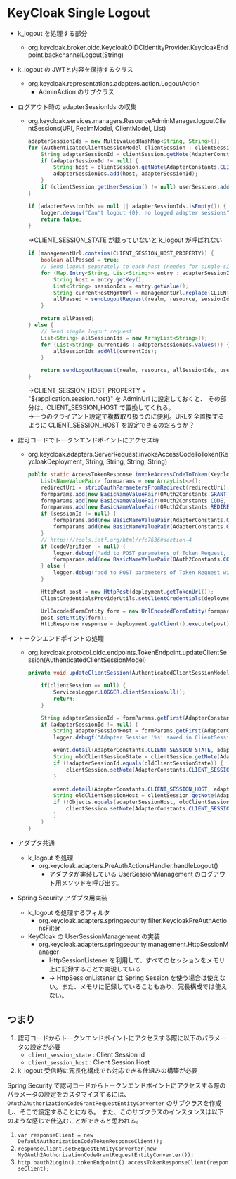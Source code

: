 # KeyCloak Single Logout


- k_logout を処理する部分
    - org.keycloak.broker.oidc.KeycloakOIDCIdentityProvider.KeycloakEndpoint.backchannelLogout(String)

- k_logout の JWTと内容を保持するクラス
    - org.keycloak.representations.adapters.action.LogoutAction
      - AdminAction のサブクラス
  

- ログアウト時の adapterSessionIds の収集
    - org.keycloak.services.managers.ResourceAdminManager.logoutClientSessions(URI, RealmModel, ClientModel, List<AuthenticatedClientSessionModel>)  
        ```java
        adapterSessionIds = new MultivaluedHashMap<String, String>();
        for (AuthenticatedClientSessionModel clientSession : clientSessions) {
            String adapterSessionId = clientSession.getNote(AdapterConstants.CLIENT_SESSION_STATE);
            if (adapterSessionId != null) {
                String host = clientSession.getNote(AdapterConstants.CLIENT_SESSION_HOST);
                adapterSessionIds.add(host, adapterSessionId);
            }
            if (clientSession.getUserSession() != null) userSessions.add(clientSession.getUserSession().getId());
        }

        if (adapterSessionIds == null || adapterSessionIds.isEmpty()) {
            logger.debugv("Can't logout {0}: no logged adapter sessions", resource.getClientId());
            return false;
        }
        ```  
        →CLIENT_SESSION_STATE が載っていないと k_logout が呼ばれない

        ```java
        if (managementUrl.contains(CLIENT_SESSION_HOST_PROPERTY)) {
            boolean allPassed = true;
            // Send logout separately to each host (needed for single-sign-out in cluster for non-distributable apps - KEYCLOAK-748)
            for (Map.Entry<String, List<String>> entry : adapterSessionIds.entrySet()) {
                String host = entry.getKey();
                List<String> sessionIds = entry.getValue();
                String currentHostMgmtUrl = managementUrl.replace(CLIENT_SESSION_HOST_PROPERTY, host);
                allPassed = sendLogoutRequest(realm, resource, sessionIds, userSessions, 0, currentHostMgmtUrl) && allPassed;
            }

            return allPassed;
        } else {
            // Send single logout request
            List<String> allSessionIds = new ArrayList<String>();
            for (List<String> currentIds : adapterSessionIds.values()) {
                allSessionIds.addAll(currentIds);
            }

            return sendLogoutRequest(realm, resource, allSessionIds, userSessions, 0, managementUrl);
        }
        ```  
        →CLIENT_SESSION_HOST_PROPERTY = "${application.session.host}" を AdminUrl に設定しておくと、
        その部分は、CLIENT_SESSION_HOST で置換してくれる。  
        →一つのクライアント設定で複数取り扱うのに便利。URLを全置換するように CLIENT_SESSION_HOST を設定できるのだろうか？

- 認可コードでトークンエンドポイントにアクセス時
  - org.keycloak.adapters.ServerRequest.invokeAccessCodeToToken(KeycloakDeployment, String, String, String, String)  
    ```java
    public static AccessTokenResponse invokeAccessCodeToToken(KeycloakDeployment deployment, String code, String redirectUri, String sessionId, String codeVerifier) throws IOException, HttpFailure {
        List<NameValuePair> formparams = new ArrayList<>();
        redirectUri = stripOauthParametersFromRedirect(redirectUri);
        formparams.add(new BasicNameValuePair(OAuth2Constants.GRANT_TYPE, "authorization_code"));
        formparams.add(new BasicNameValuePair(OAuth2Constants.CODE, code));
        formparams.add(new BasicNameValuePair(OAuth2Constants.REDIRECT_URI, redirectUri));
        if (sessionId != null) {
            formparams.add(new BasicNameValuePair(AdapterConstants.CLIENT_SESSION_STATE, sessionId));
            formparams.add(new BasicNameValuePair(AdapterConstants.CLIENT_SESSION_HOST, HostUtils.getHostName()));
        }
        // https://tools.ietf.org/html/rfc7636#section-4
        if (codeVerifier != null) {
            logger.debugf("add to POST parameters of Token Request, codeVerifier = %s", codeVerifier);
            formparams.add(new BasicNameValuePair(OAuth2Constants.CODE_VERIFIER, codeVerifier));
        } else {
            logger.debug("add to POST parameters of Token Request without codeVerifier");
        }

        HttpPost post = new HttpPost(deployment.getTokenUrl());
        ClientCredentialsProviderUtils.setClientCredentials(deployment, post, formparams);

        UrlEncodedFormEntity form = new UrlEncodedFormEntity(formparams, "UTF-8");
        post.setEntity(form);
        HttpResponse response = deployment.getClient().execute(post);
    ``` 

- トークンエンドポイントの処理  
  - org.keycloak.protocol.oidc.endpoints.TokenEndpoint.updateClientSession(AuthenticatedClientSessionModel)  
    ```java
    private void updateClientSession(AuthenticatedClientSessionModel clientSession) {

        if(clientSession == null) {
            ServicesLogger.LOGGER.clientSessionNull();
            return;
        }

        String adapterSessionId = formParams.getFirst(AdapterConstants.CLIENT_SESSION_STATE);
        if (adapterSessionId != null) {
            String adapterSessionHost = formParams.getFirst(AdapterConstants.CLIENT_SESSION_HOST);
            logger.debugf("Adapter Session '%s' saved in ClientSession for client '%s'. Host is '%s'", adapterSessionId, client.getClientId(), adapterSessionHost);

            event.detail(AdapterConstants.CLIENT_SESSION_STATE, adapterSessionId);
            String oldClientSessionState = clientSession.getNote(AdapterConstants.CLIENT_SESSION_STATE);
            if (!adapterSessionId.equals(oldClientSessionState)) {
                clientSession.setNote(AdapterConstants.CLIENT_SESSION_STATE, adapterSessionId);
            }

            event.detail(AdapterConstants.CLIENT_SESSION_HOST, adapterSessionHost);
            String oldClientSessionHost = clientSession.getNote(AdapterConstants.CLIENT_SESSION_HOST);
            if (!Objects.equals(adapterSessionHost, oldClientSessionHost)) {
                clientSession.setNote(AdapterConstants.CLIENT_SESSION_HOST, adapterSessionHost);
            }
        }
    }
    ```

- アダプタ共通
  - k_logout を処理
    - org.keycloak.adapters.PreAuthActionsHandler.handleLogout()
      - アダプタが実装している UserSessionManagement のログアウト用メソッドを呼び出す。

- Spring Security アダプタ用実装
  - k_logout を処理するフィルタ
    - org.keycloak.adapters.springsecurity.filter.KeycloakPreAuthActionsFilter
  - KeyCloak の UserSessionManagement の実装  
    - org.keycloak.adapters.springsecurity.management.HttpSessionManager
      - HttpSessionListener を利用して、すべてのセッションをメモリ上に記録することで実現している
      - → HttpSessionListener は Spring Session を使う場合は使えない。また、メモリに記録していることもあり、冗長構成では使えない。
  

## つまり

1. 認可コードからトークンエンドポイントにアクセスする際に以下のパラメータの設定が必要
   - `client_session_state` : Client Session Id
   - `client_session_host` : Client Session Host
2. k_logout 受信時に冗長化構成でも対応できる仕組みの構築が必要

Spring Security で認可コードからトークンエンドポイントにアクセスする際のパラメータの設定をカスタマイズするには、
`OAuth2AuthorizationCodeGrantRequestEntityConverter` のサブクラスを作成し、そこで設定することになる。
また、このサブクラスのインスタンスは以下のような感じで仕込むことができると思われる。

  1. `var responseClient = new DefaultAuthorizationCodeTokenResponseClient();`
  2. `responseClient.setRequestEntityConverter(new MyOAuth2AuthorizationCodeGrantRequestEntityConverter());`
  3. `http.oauth2Login().tokenEndpoint().accessTokenResponseClient(responseClient);`

